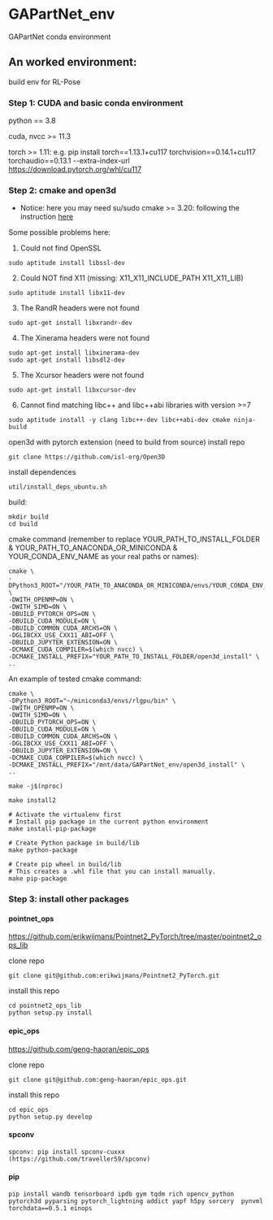 # GAPartNet_env
GAPartNet conda environment

## An worked environment:

build env for RL-Pose

### Step 1: CUDA and basic conda environment

python == 3.8

cuda, nvcc >= 11.3

torch >= 1.11: 
e.g. pip install torch==1.13.1+cu117 torchvision==0.14.1+cu117 torchaudio==0.13.1 --extra-index-url https://download.pytorch.org/whl/cu117

### Step 2: cmake and open3d
- Notice: here you may need su/sudo
cmake >= 3.20: following the instruction [here](https://cmake.org/install/)

Some possible problems here:
1. Could not find OpenSSL
```
sudo aptitude install libssl-dev
```

2. Could NOT find X11 (missing: X11_X11_INCLUDE_PATH X11_X11_LIB)
```
sudo aptitude install libx11-dev
```

3. The RandR headers were not found
```
sudo apt-get install libxrandr-dev
```

4. The Xinerama headers were not found
```
sudo apt-get install libxinerama-dev
sudo apt-get install libsdl2-dev
```

5. The Xcursor headers were not found
```
sudo apt-get install libxcursor-dev
```

6. Cannot find matching libc++ and libc++abi libraries with version >=7
```
sudo aptitude install -y clang libc++-dev libc++abi-dev cmake ninja-build
```

open3d with pytorch extension (need to build from source)
install repo
```
git clone https://github.com/isl-org/Open3D
```
install dependences
```
util/install_deps_ubuntu.sh
```
build:
```
mkdir build
cd build
```

cmake command (remember to replace YOUR_PATH_TO_INSTALL_FOLDER & YOUR_PATH_TO_ANACONDA_OR_MINICONDA & YOUR_CONDA_ENV_NAME as your real paths or names):
```
cmake \
-DPython3_ROOT="/YOUR_PATH_TO_ANACONDA_OR_MINICONDA/envs/YOUR_CONDA_ENV_NAME/bin/" \
-DWITH_OPENMP=ON \
-DWITH_SIMD=ON \
-DBUILD_PYTORCH_OPS=ON \
-DBUILD_CUDA_MODULE=ON \
-DBUILD_COMMON_CUDA_ARCHS=ON \
-DGLIBCXX_USE_CXX11_ABI=OFF \
-DBUILD_JUPYTER_EXTENSION=ON \
-DCMAKE_CUDA_COMPILER=$(which nvcc) \
-DCMAKE_INSTALL_PREFIX="YOUR_PATH_TO_INSTALL_FOLDER/open3d_install" \
..                         
```

An example of tested cmake command:
```
cmake \
-DPython3_ROOT="~/miniconda3/envs/rlgpu/bin" \
-DWITH_OPENMP=ON \
-DWITH_SIMD=ON \
-DBUILD_PYTORCH_OPS=ON \
-DBUILD_CUDA_MODULE=ON \
-DBUILD_COMMON_CUDA_ARCHS=ON \
-DGLIBCXX_USE_CXX11_ABI=OFF \
-DBUILD_JUPYTER_EXTENSION=ON \
-DCMAKE_CUDA_COMPILER=$(which nvcc) \
-DCMAKE_INSTALL_PREFIX="/mnt/data/GAPartNet_env/open3d_install" \
..
```

```
make -j$(nproc)
```

```
make install2
```

```
# Activate the virtualenv first
# Install pip package in the current python environment
make install-pip-package

# Create Python package in build/lib
make python-package

# Create pip wheel in build/lib
# This creates a .whl file that you can install manually.
make pip-package
```

### Step 3: install other packages


#### pointnet_ops

https://github.com/erikwijmans/Pointnet2_PyTorch/tree/master/pointnet2_ops_lib

clone repo
```
git clone git@github.com:erikwijmans/Pointnet2_PyTorch.git
```

install this repo
```
cd pointnet2_ops_lib
python setup.py install
```
#### epic_ops

https://github.com/geng-haoran/epic_ops

clone repo
```
git clone git@github.com:geng-haoran/epic_ops.git
```

install this repo
```
cd epic_ops
python setup.py develop
```

#### spconv
```
spconv: pip install spconv-cuxxx (https://github.com/traveller59/spconv)
```

#### pip
```
pip install wandb tensorboard ipdb gym tqdm rich opencv_python pytorch3d pyparsing pytorch_lightning addict yapf h5py sorcery  pynvml torchdata==0.5.1 einops
```

